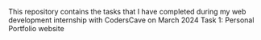 This repository contains the tasks that I have completed during my web development internship with CodersCave on March 2024
Task 1: Personal Portfolio website
